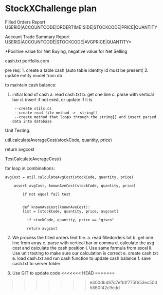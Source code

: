# StockXChallenge plan

Filled Orders Report
USERID|ACCOUNTCODE|ORDERTIME|SIDE|STOCKCODE|PRICE|QUANTITY


Account Trade Summary Report
USERID|ACCOUNTCODE|STOCKCODE|AVGPRICE|QUANTITY* 

*Positive value for Net Buying, negative value for Net Selling

cash.txt
portfolio.com


pre req:
	1. create a table cash (auto table identity id must be present)
	2. update entity model from db 

to maintain cash balance:
1. initial load of cash
	a. read cash.txt
	b. get one line
	c. parse with vertical bar
	d. insert if not exist, or update if it is
		
		--create utils.cs
		--create read file method ->  string[]
		--create method that loops through the string[] and insert parsed data into database
			

Unit Testing.


util.calculateAverageCost(stockCode, quantity, price)



return avgcost


TestCalculateAverageCost()


for loop in combinations:

	avgCost = util.calculateAvgCost(stockCode, quantity, price)

		assert avgCost, knownAveCost(stockCode, quantity, price) 

			if not equal fail test


			def knownAveCost(knownAveCost):
			list = [stockCode, quantity, price, avgcost]

			  if stockCode, quantity, price == "given"

			  return avgcost
			     
2. We process the filled orders text file.
	a. read filledorders.txt
	b. get one line from array
	c. parse with vertical bar or comma
	d. calculate the avg cost and calculate the cash position
		i. Use same formula from excel
		ii. Use unit testing to make sure our calculation is correct
	e. create cash.txt
	e. load cash.txt and run cash function to update cash balance
	f. save cash.txt to server folder
	
		
	
3. Use GIT to update code
<<<<<<< HEAD
=======




>>>>>>> e300db497d7efb1f775f653ec50d5860f42c9edd
